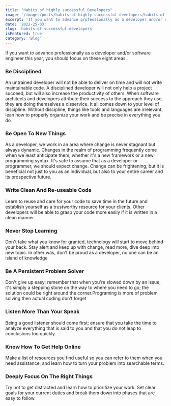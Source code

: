 ```yaml
---
title: "Habits of highly successful Developers"
image: '/images/posts/habits-of-highly-successful-developers/habits-of-highly-successful-developers.jpg'
excerpt: 'If you want to advance professionally as a developer and/or software engineer this year, you should focus on these eight areas.' 
date: '2022-25-03'
slug: 'habits-of-successful-developers'
isFeatured: true
category: 'Blog'
---
```

If you want to advance professionally as a developer and/or software engineer this year, you should focus on these eight areas.

### Be Disciplined

An untrained developer will not be able to deliver on time and will not write maintainable code. A disciplined developer will not only help a project succeed, but will also increase the productivity of others. When software architects and developers attribute their success to the approach they use, they are doing themselves a disservice. It all comes down to your level of discipline. Without discipline, things like tools and languages are irrelevant, lean how to properly organize your work and be precise in everything you do 

### Be Open To New Things

As a developer, we work in an area where change is never stagnant but always dynamic. Changes in the realm of programming frequently come when we least anticipate them, whether it's a new framework or a new programming syntax. It's safe to assume that as a developer or programmer, we should expect change. Change can be frightening, but it is beneficial not just to you as an individual, but also to your entire career and its prospective future.

### Write Clean And Re-useable Code

Learn to reuse and care for your code to save time in the future and establish yourself as a trustworthy resource for your clients. Other developers will be able to grasp your code more easily if it is written in a clean manner.

### Never Stop Learning

Don't take what you know for granted, technology will start to move behind your back. Stay alert and keep up with change, read more, dive deep into new topic. In other was, don't be proud as a developer, no one can be an island of knowledge

### Be A Persistent Problem Solver

Don't give up easy; remember that when you're slowed down by an issue, it's simply a stepping stone on the way to where you need to go; the solution could be right around the corner.Programing is more of problem solving then actual coding don’t forget 

### Listen More Than Your Speak

Being a good listener should come first; ensure that you take the time to analyze everything that is said to you and that you do not leap to conclusions too quickly.

### Know How To Get Help Online

Make a list of resources you find useful so you can refer to them when you need assistance, and learn how to turn your problem into searchable terms.

### Deeply Focus On The Right Things

Try not to get distracted and learn how to prioritize your work. Set clear goals for your current duties and break them down into phases that are easy to follow.